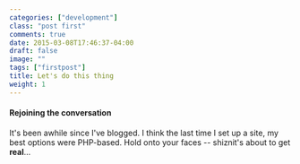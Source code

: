 ```yaml
---
categories: ["development"]
class: "post first"
comments: true
date: 2015-03-08T17:46:37-04:00
draft: false
image: ""
tags: ["firstpost"]
title: Let's do this thing
weight: 1
---
```


#### Rejoining the conversation

It's been awhile since I've blogged. <!--more-->I think the last time I set up a site, my best options were PHP-based. Hold onto your faces -- shiznit's about to get **real**...